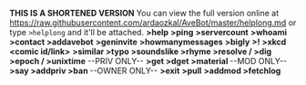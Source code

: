 **THIS IS A SHORTENED VERSION**
You can view the full version online at <https://raw.githubusercontent.com/ardaozkal/AveBot/master/helplong.md> or type `>helplong` and it'll be attached.
**>help**
**>ping**
**>servercount**
**>whoami**
**>contact <message>**
**>addavebot**
**>geninvite**
**>howmanymessages**
**>bigly**
**>!<bang> <something>**
**>xkcd <comic id/link>**
**>similar <word or a word group>**
**>typo <word or a word group>**
**>soundslike <word or a word group>**
**>rhyme <word or a word group>**
**>resolve / >dig <domain>**
**>epoch / >unixtime**
--PRIV ONLY--
**>get <url>**
**>dget <url>**
**>material <name>**
--MOD ONLY--
**>say <something>**
**>addpriv <tag as many people as you like>**
**>ban <tag as many people as you like>**
--OWNER ONLY--
**>exit**
**>pull**
**>addmod <tag as many people as you like>**
**>fetchlog**
